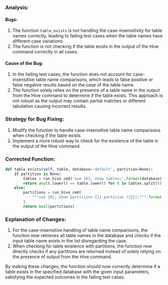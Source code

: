 ### Analysis:

#### Bugs:
1. The function `table_exists` is not handling the case-insensitivity for table names correctly, leading to failing test cases when the table names have different case variations.
2. The function is not checking if the table exists in the output of the Hive command correctly in all cases.

#### Cause of the Bug:
1. In the failing test cases, the function does not account for case-insensitive table name comparisons, which leads to false positive or false negative results based on the case of the table name.
2. The function solely relies on the presence of a table name in the output from the Hive command to determine if the table exists. This approach is not robust as the output may contain partial matches or different tabulation causing incorrect results.

### Strategy for Bug Fixing:
1. Modify the function to handle case-insensitive table name comparisons when checking if the table exists.
2. Implement a more robust way to check for the existence of the table in the output of the Hive command.

### Corrected Function:

```python
def table_exists(self, table, database='default', partition=None):
    if partition is None:
        tables = run_hive_cmd('use {0}; show tables;'.format(database))
        return any(t.lower() == table.lower() for t in tables.split())
    else:
        partitions = run_hive_cmd(
            """use {0}; show partitions {1} partition ({2});""".format(database, table, self.partition_spec(partition))
        )
        return bool(partitions)
```

### Explanation of Changes:
1. For the case-insensitive handling of table name comparisons, the function now retrieves all table names in the database and checks if the input table name exists in the list disregarding the case.
2. When checking for table existence with partitions, the function now directly checks if any partitions are returned instead of solely relying on the presence of output from the Hive command.

By making these changes, the function should now correctly determine if a table exists in the specified database with the given input parameters, satisfying the expected outcomes in the failing test cases.